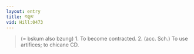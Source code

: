 ```yaml
---
layout: entry
title: བཅུམ་
vid: Hill:0473
---
```

> (= bskum also bzung) 1\. To become contracted\. 2\. (acc\. Sch\.) To use artifices; to chicane CD\.


